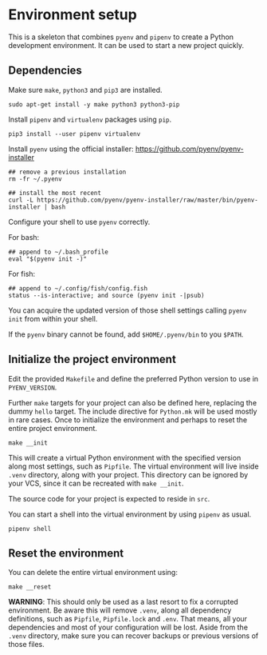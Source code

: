 # Environment setup

This is a skeleton that combines `pyenv` and `pipenv` to create a Python development environment. It can be used to start a new project quickly.

## Dependencies

Make sure `make`, `python3` and `pip3` are installed.

    sudo apt-get install -y make python3 python3-pip

Install `pipenv` and `virtualenv` packages using `pip`.

    pip3 install --user pipenv virtualenv

Install `pyenv` using the official installer: <https://github.com/pyenv/pyenv-installer>

    ## remove a previous installation
    rm -fr ~/.pyenv

    ## install the most recent
    curl -L https://github.com/pyenv/pyenv-installer/raw/master/bin/pyenv-installer | bash

Configure your shell to use `pyenv` correctly.

For bash:

    ## append to ~/.bash_profile
    eval "$(pyenv init -)"

For fish:

    ## append to ~/.config/fish/config.fish
    status --is-interactive; and source (pyenv init -|psub)

You can acquire the updated version of those shell settings calling `pyenv init` from within your shell.

If the `pyenv` binary cannot be found, add `$HOME/.pyenv/bin` to you `$PATH`.

## Initialize the project environment

Edit the provided `Makefile` and define the preferred Python version to use in `PYENV_VERSION`.

Further `make` targets for your project can also be defined here, replacing the dummy `hello` target. The include directive for `Python.mk` will be used mostly in rare cases. Once to initialize the environment and perhaps to reset the entire project environment.

    make __init

This will create a virtual Python environment with the specified version along most settings, such as `Pipfile`. The virtual environment will live inside `.venv` directory, along with your project. This directory can be ignored by your VCS, since it can be recreated with `make __init`.

The source code for your project is expected to reside in `src`.

You can start a shell into the virtual environment by using `pipenv` as usual.

    pipenv shell

## Reset the environment

You can delete the entire virtual environment using:

    make __reset

**WARNING**: This should only be used as a last resort to fix a corrupted environment. Be aware this will remove `.venv`, along all dependency definitions, such as `Pipfile`, `Pipfile.lock` and `.env`. That means, all your dependencies and most of your configuration will be lost. Aside from the `.venv` directory, make sure you can recover backups or previous versions of those files.
